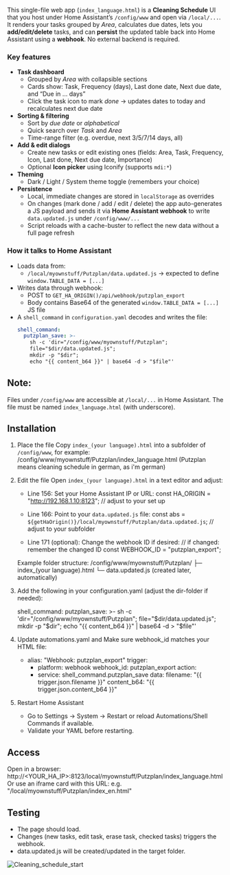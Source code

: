 This single-file web app (`index_language.html`) is a **Cleaning Schedule** UI that you host under Home Assistant’s `/config/www` and open via `/local/...`. It renders your tasks grouped by *Area*, calculates due dates, lets you **add/edit/delete** tasks, and can **persist** the updated table back into Home Assistant using a **webhook**. No external backend is required.

### Key features
- **Task dashboard**
  - Grouped by *Area* with collapsible sections
  - Cards show: Task, Frequency (days), Last done date, Next due date, and “Due in … days”
  - Click the task icon to mark *done* → updates dates to today and recalculates next due date
- **Sorting & filtering**
  - Sort by *due date* or *alphabetical*
  - Quick search over *Task* and *Area*
  - Time-range filter (e.g. overdue, next 3/5/7/14 days, all)
- **Add & edit dialogs**
  - Create new tasks or edit existing ones (fields: Area, Task, Frequency, Icon, Last done, Next due date, Importance)
  - Optional **Icon picker** using Iconify (supports `mdi:*`)
- **Theming**
  - Dark / Light / System theme toggle (remembers your choice)
- **Persistence**
  - Local, immediate changes are stored in `localStorage` as overrides
  - On changes (mark done / add / edit / delete) the app auto-generates a JS payload and sends it via **Home Assistant webhook** to write `data.updated.js` under `/config/www/...`
  - Script reloads with a cache-buster to reflect the new data without a full page refresh

### How it talks to Home Assistant
- Loads data from:
  - `/local/myownstuff/Putzplan/data.updated.js` → expected to define `window.TABLE_DATA = [...]`
- Writes data through webhook:
  - POST to `GET_HA_ORIGIN()/api/webhook/putzplan_export`
  - Body contains Base64 of the generated `window.TABLE_DATA = [...]` JS file
- A `shell_command` in `configuration.yaml` decodes and writes the file:
  ```yaml
  shell_command:
    putzplan_save: >-
      sh -c 'dir="/config/www/myownstuff/Putzplan";
      file="$dir/data.updated.js";
      mkdir -p "$dir";
      echo "{{ content_b64 }}" | base64 -d > "$file"'

Note:
-----
Files under `/config/www` are accessible at `/local/...` in Home Assistant.
The file must be named `index_language.html` (with underscore).

Installation
------------

1. Place the file
   Copy `index_(your language).html` into a subfolder of `/config/www`, for example:
   /config/www/myownstuff/Putzplan/index_language.html  (Putzplan means cleaning schedule in german, as i'm german)

2. Edit the file
   Open `index_(your language).html` in a text editor and adjust:

   - Line 156: Set your Home Assistant IP or URL:
     const HA_ORIGIN = "http://192.168.1.10:8123"; // adjust to your set up

   - Line 166: Point to your `data.updated.js` file:
     const abs = `${getHaOrigin()}/local/myownstuff/Putzplan/data.updated.js`; // adjust to your subfolder

   - Line 171 (optional): Change the webhook ID if desired: // if changed: remember the changed ID
     const WEBHOOK_ID = "putzplan_export";

   Example folder structure:
   /config/www/myownstuff/Putzplan/
   ├─ index_(your language).html
   └─ data.updated.js   (created later, automatically)

3. Add the following in your configuration.yaml (adjust the dir-folder if needed):

   shell_command:
     putzplan_save: >-
       sh -c 'dir="/config/www/myownstuff/Putzplan";
       file="$dir/data.updated.js";
       mkdir -p "$dir";
       echo "{{ content_b64 }}" | base64 -d > "$file"'

4. Update automations.yaml and Make sure webhook_id matches your HTML file:

   - alias: "Webhook: putzplan_export"
     trigger:
       - platform: webhook
         webhook_id: putzplan_export
     action:
       - service: shell_command.putzplan_save
         data:
           filename: "{{ trigger.json.filename }}"
           content_b64: "{{ trigger.json.content_b64 }}"

5. Restart Home Assistant
   - Go to Settings → System → Restart or reload Automations/Shell Commands if available.
   - Validate your YAML before restarting.

Access
------
Open in a browser:  http://<YOUR_HA_IP>:8123/local/myownstuff/Putzplan/index_language.html
Or use an iframe card with this URL: e.g. "/local/myownstuff/Putzplan/index_en.html"



Testing
-------
- The page should load.
- Changes (new tasks, edit task, erase task, checked tasks) triggers the webhook.
- data.updated.js will be created/updated in the target folder.

<img alt="Cleaning_schedule_start" src="https://github.com/user-attachments/assets/08982913-bf30-4062-b084-eeeb10b8c171" />
